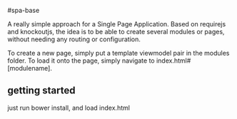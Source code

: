 #spa-base

A really simple approach for a Single Page Application. Based on requirejs and knockoutjs, the idea is to be able to create several modules or pages, without needing any routing or configuration.

To create a new page, simply put a template viewmodel pair in the modules folder. To load it onto the page, simply navigate to index.html#[modulename].

## getting started
just run bower install, and load index.html
